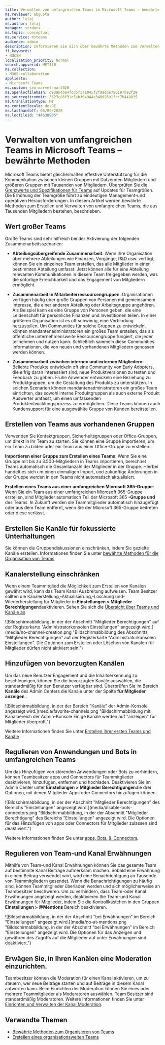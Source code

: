 ```yaml
---
title: Verwalten von umfangreichen Teams in Microsoft Teams – bewährte Methoden
ms.reviewer: abgupta
author: lolaj
ms.author: lolaj
manager: serdars
ms.topic: conceptual
ms.service: msteams
audience: admin
description: Informieren Sie sich über bewährte Methoden zum Verwalten großer Teams in Microsoft Teams, um die Anforderungen Ihrer Organisation zu erfüllen.
f1.keywords:
- NOCSH
localization_priority: Normal
search.appverid: MET150
ms.collection:
- M365-collaboration
appliesto:
- Microsoft Teams
ms.custom: seo-marvel-mar2020
ms.openlocfilehash: d939b4be4fcd5f3a1045f2f9adde750197b92f29
ms.sourcegitcommit: 3323c86f31c5ab304944a34892601fcc7b448025
ms.translationtype: MT
ms.contentlocale: de-DE
ms.lasthandoff: 06/09/2020
ms.locfileid: "44638905"
---
```

<a name="manage-large-teams-in-microsoft-teams---best-practices"></a>Verwalten von umfangreichen Teams in Microsoft Teams – bewährte Methoden
======================================================

Microsoft Teams bietet gleichermaßen effektive Unterstützung für die Kommunikation zwischen kleinen Gruppen mit Dutzenden Mitgliedern und größeren Gruppen mit Tausenden von Mitgliedern. Überprüfen Sie die [Grenzwerte und Spezifikationen für Teams](limits-specifications-teams.md) auf Updates für Teamgrößen. Die Erhöhung der Teamgröße führt zu eindeutigen Management-und operativen Herausforderungen. In diesem Artikel werden bewährte Methoden zum Erstellen und Verwalten von umfangreichen Teams, die aus Tausenden Mitgliedern bestehen, beschrieben.

## <a name="value-of-large-teams"></a>Wert großer Teams

Große Teams sind sehr hilfreich bei der Aktivierung der folgenden Zusammenarbeitsszenarien:

- **Abteilungsübergreifende Zusammenarbeit**: Wenn Ihre Organisation über mehrere Abteilungen wie Finanzen, Vorgänge, R&D usw. verfügt, können Sie ein einzelnes Team erstellen, das alle Mitglieder in einer bestimmten Abteilung umfasst. Jetzt können alle für eine Abteilung relevanten Kommunikationen in diesem Team freigegeben werden, was die sofortige Erreichbarkeit und das Engagement von Mitgliedern ermöglicht.

- **Zusammenarbeit in Mitarbeiterressourcengruppen**: Organisationen verfügen häufig über große Gruppen von Personen mit gemeinsamem Interesse, die einer anderen Abteilung oder Arbeitsgruppe angehören. Als Beispiel kann es eine Gruppe von Personen geben, die eine Leidenschaft für persönliche Finanzen und Investitionen teilen. In einer größeren Organisation ist es oft schwierig, eine Verbindung herzustellen. Um Communities für solche Gruppen zu entwickeln, können mandantenadministratoren ein großes Team erstellen, das als öffentliche unternehmensweite Ressourcengruppe fungiert, die jeder teilnehmen und nutzen kann. Schließlich sammeln diese Communities Informationen, die von neuen und vorhandenen Mitgliedern genossen werden können.

- **Zusammenarbeit zwischen internen und externen Mitgliedern**: Beliebte Produkte entwickeln oft eine Community von Early Adopters, die eifrig daran interessiert sind, neue Produktversionen zu testen und Feedback zu geben. Frühe Anwender entwickeln eine Beziehung zu Produktgruppen, um die Gestaltung des Produkts zu unterstützen. In solchen Szenarien können mandantenadministratoren ein großes Team einrichten, das sowohl interne Produktgruppen als auch externe Produkt Auswerter umfasst, um einen umfassenden Produktentwicklungsprozess zu ermöglichen. Diese Teams können auch Kundensupport für eine ausgewählte Gruppe von Kunden bereitstellen.

## <a name="create-teams-from-existing-groups"></a>Erstellen von Teams aus vorhandenen Gruppen

Verwenden Sie Kontaktgruppen, Sicherheitsgruppen oder Office-Gruppen, um direkt in Ihr Team zu starten. Sie können eine Gruppe importieren, um ein Team zu bilden oder ein Team aus einer Office-Gruppe zu erstellen.

**Importieren einer Gruppe zum Erstellen eines Teams**: Wenn Sie eine Gruppe mit bis zu 3.500-Mitgliedern in Teams importieren, berechnet Teams automatisch die Gesamtanzahl der Mitglieder in der Gruppe. Hierbei handelt es sich um einen einmaligen Import, und zukünftige Änderungen in der Gruppe werden in den Teams nicht automatisch aktualisiert.

**Erstellen eines Teams aus einer umfangreichen Microsoft 365-Gruppe**: Wenn Sie ein Team aus einer umfangreichen Microsoft 365-Gruppe erstellen, sind Mitglieder automatisch Teil der Microsoft 365 **-Gruppe und** des Teams. In Zukunft werden die Teammitglieder automatisch hinzugefügt oder aus dem Team entfernt, wenn Sie der Microsoft 365-Gruppe beitreten oder diese verlässt.

## <a name="create-channels-to-focus-discussions"></a>Erstellen Sie Kanäle für fokussierte Unterhaltungen

Sie können die Gruppendiskussionen einschränken, indem Sie gezielte Kanäle erstellen. Informationen finden Sie unter [bewährte Methoden für die Organisation von Teams](best-practices-organizing.md).

## <a name="restrict-channel-creation"></a>Kanalerstellung einschränken

Wenn einem Teammitglied die Möglichkeit zum Erstellen von Kanälen gewährt wird, kann das Team Kanal Ausbreitung aufweisen. Team Besitzer sollten die Kanalerstellung,-Aktualisierung,-Löschung und-Wiederherstellung für Mitglieder in **Einstellungen > Mitglieder Berechtigungen**deaktivieren. Sehen Sie sich die [Übersicht über Teams und Kanäle an](teams-channels-overview.md).

![Bildschirmabbildung, in der der Abschnitt "Mitglieder Berechtigungen" auf der Registerkarte "Administratorkonsolen Einstellungen" angezeigt wird.](media/no-channel-creation.png "Bildschirmabbildung des Abschnitts "Mitglieder Berechtigungen" auf der Registerkarte "Administratorkonsolen Einstellungen". Die Optionen zum Erstellen oder Löschen von Kanälen für Mitglieder dürfen nicht aktiviert sein.")

## <a name="add-favorite-channels"></a>Hinzufügen von bevorzugten Kanälen

Um das neue Benutzer Engagement und die Inhaltserkennung zu beschleunigen, können Sie die bevorzugten Kanäle auswählen, die standardmäßig für den Benutzer verfügbar sind. Überprüfen Sie im Bereich **Kanäle** des Admin Centers die Kanäle unter der Spalte **für Mitglieder anzeigen** .

![Bildschirmabbildung, in der der Bereich "Kanäle" der Admin-Konsole angezeigt wird.](media/favorite-channels.png "Bildschirmabbildung mit Kanalbereich der Admin-Konsole Einige Kanäle werden auf "anzeigen" für Mitglieder überprüft.")

 Weitere Informationen finden Sie unter [Erstellen Ihrer ersten Teams und Kanäle](get-started-with-teams-create-your-first-teams-and-channels.md) .

## <a name="regulate-applications-and-bots-in-large-teams"></a>Regulieren von Anwendungen und Bots in umfangreichen Teams

Um das Hinzufügen von störenden Anwendungen oder Bots zu verhindern, können Teambesitzer apps und Connectors für Teammitglieder deaktivieren, hinzufügen, entfernen und hochladen. Deaktivieren Sie im Admin Center unter **Einstellungen > Mitglieder Berechtigungen**die drei Optionen, mit denen Mitglieder Apps oder Connectors hinzufügen können.

![Bildschirmabbildung, in der der Abschnitt "Mitglieder Berechtigungen" des Bereichs "Einstellungen" angezeigt wird.](media/disable-bots-connectors.png "Bildschirmabbildung, in der der Abschnitt "Mitglieder Berechtigung" des Bereichs "Einstellungen" angezeigt wird. Die Optionen für das Hinzufügen von apps oder Connectors für Mitglieder zulassen sind deaktiviert.")

Weitere Informationen finden Sie unter [apps, Bots, &-Connectors](deploy-apps-microsoft-teams-landing-page.md).

## <a name="regulate-team-and-channel-mentions"></a>Regulieren von Team-und Kanal Erwähnungen

Mithilfe von Team-und Kanal Erwähnungen können Sie das gesamte Team auf bestimmte Kanal Beiträge aufmerksam machen. Sobald eine Erwähnung in einem Beitrag verwendet wird, wird eine Benachrichtigung an Tausende von Teammitgliedern gesendet. Wenn die Benachrichtigungen zu häufig sind, können Teammitglieder überladen werden und sich möglicherweise an Teambesitzer beschweren. Um zu verhindern, dass Team-oder Kanal Erwähnungen angezeigt werden, deaktivieren Sie Team-und Kanal Erwähnungen für Mitglieder, indem Sie die Kontrollkästchen in den Gruppen **Einstellungen > @Mentions** Bereich deaktivieren.

![Bildschirmabbildung, in der der Abschnitt "bei Erwähnungen" im Bereich "Einstellungen" angezeigt wird.](media/no-at-mentions.png "Bildschirmabbildung, in der der Abschnitt "bei Erwähnungen" im Bereich "Einstellungen" angezeigt wird. Die Optionen für das Anzeigen und gewähren des Zugriffs auf die Mitglieder auf unter Erwähnungen sind deaktiviert.")

## <a name="consider-setting-up-moderation-in-your-channels"></a>Erwägen Sie, in Ihren Kanälen eine Moderation einzurichten.

Teambesitzer können die Moderation für einen Kanal aktivieren, um zu steuern, wer neue Beiträge starten und auf Beiträge in diesem Kanal antworten kann. Beim Einrichten der Moderation können Sie eines oder mehrere Teammitglieder als Moderatoren auswählen. Team Besitzer sind standardmäßig Moderatoren. Weitere Informationen finden Sie unter [Einrichten und Verwalten der Kanal Moderation](manage-channel-moderation-in-teams.md).

## <a name="related-topics"></a>Verwandte Themen

- [Bewährte Methoden zum Organisieren von Teams](best-practices-organizing.md)
- [Erstellen eines organisationsweiten Teams](create-an-org-wide-team.md)
